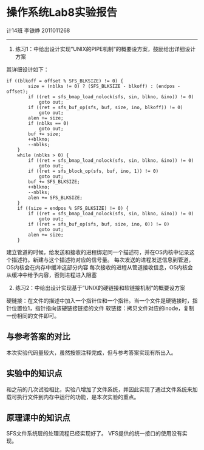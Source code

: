 操作系统Lab8实验报告
===================
计14班 李铁峥 2011011268

-------------------

1. 练习1：中给出设计实现”UNIX的PIPE机制“的概要设方案，鼓励给出详细设计方案

其详细设计如下：
```
if ((blkoff = offset % SFS_BLKSIZE) != 0) {
        size = (nblks != 0) ? (SFS_BLKSIZE - blkoff) : (endpos - offset);
        if ((ret = sfs_bmap_load_nolock(sfs, sin, blkno, &ino)) != 0)
            goto out;
        if ((ret = sfs_buf_op(sfs, buf, size, ino, blkoff)) != 0)
            goto out;
        alen += size;
        if (nblks == 0)
            goto out;
        buf += size;
        ++blkno;
        --nblks;
    }
    while (nblks > 0) {
        if ((ret = sfs_bmap_load_nolock(sfs, sin, blkno, &ino)) != 0)
            goto out;
        if ((ret = sfs_block_op(sfs, buf, ino, 1)) != 0)
            goto out;
        buf += SFS_BLKSIZE;
        ++blkno;
        --nblks;
        alen += SFS_BLKSIZE;
    }
    if ((size = endpos % SFS_BLKSIZE) != 0) {
        if ((ret = sfs_bmap_load_nolock(sfs, sin, blkno, &ino)) != 0)
            goto out;
        if ((ret = sfs_buf_op(sfs, buf, size, ino, 0)) != 0)
            goto out;
        alen += size;
    }     
```

建立管道的时候，给发送和接收的进程绑定同一个描述符，并在OS内核中记录这个描述符。新建与这个描述符对应的信号量。
每次发送的进程发送信息到管道，OS内核会在内存中缓冲这部分内容
每次接收的进程从管道接收信息，OS内核会从缓冲中给予内容，否则进程进入阻塞

2. 练习2：中给出设计实现基于”UNIX的硬链接和软链接机制“的概要设方案

硬链接：在文件的描述中加入一个指针位和一个指针。当一个文件是硬链接时，指针位置位1，指针指向该硬链接链接的文件
软链接：拷贝文件对应的inode，复制一份相同的文件即可。

## 与参考答案的对比

本次实验代码量较大，虽然按照注释完成，但与参考答案实现有所出入。

## 实验中的知识点

和之前的几次试验相比，实验八增加了文件系统，并因此实现了通过文件系统来加载可执行文件到内存中运行的功能，是本次实验的重点。

## 原理课中的知识点

SFS文件系统层的处理流程已经实现好了。 VFS提供的统一接口的使用没有实现。



